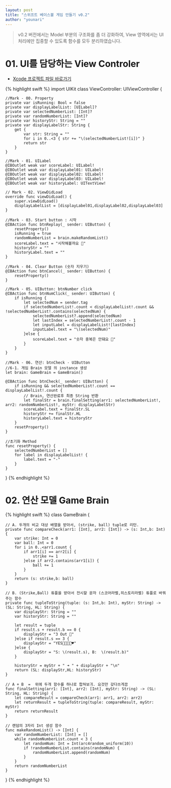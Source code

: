 ```yaml
---
layout: post
title: "스위프트 베이스볼 게임 만들기 v0.2"
author: "younari"
---
```


> v0.2 버전에서는 Model 부분의 구조화를 좀 더 강화하여, View 영역에서는 UI 처리에만 집중할 수 있도록 함수를 모두 분리하였습니다.


# 01. UI를 담당하는 View Controler
- [Xcode 프로젝트 파일 바로가기](https://github.com/younari/tastySwift/tree/master/0920_BaseballGame)

{% highlight swift %}
import UIKit
class ViewController: UIViewController {

    //Mark - 00. Property
    private var isRunning: Bool = false
    private var displayLabelList: [UILabel]?
    private var selectedNumberList: [Int]?
    private var randomNumberList: [Int]?
    private var historyStr: String = ""
    private var displayLabelStr: String {
        get {
            var str: String = ""
            for i in 0..<3 { str += "\(selectedNumberList![i])" }
            return str
        }
    }
    
    //Mark - 01. UILabel
    @IBOutlet weak var scoreLabel: UILabel!
    @IBOutlet weak var displayLabel01: UILabel!
    @IBOutlet weak var displayLabel02: UILabel!
    @IBOutlet weak var displayLabel03: UILabel!
    @IBOutlet weak var historyLabel: UITextView!
  
    // Mark - 02. ViewDidLoad
    override func viewDidLoad() {
        super.viewDidLoad()
        displayLabelList = [displayLabel01,displayLabel02,displayLabel03]
    }
    
    //Mark - 03. Start button : 시작
    @IBAction func btnReplay(_ sender: UIButton) {
        resetProperty()
        isRunning = true
        randomNumberList = brain.makeRandomList()
        scoreLabel.text = "시작해볼까요 👻"
        historyStr = ""
        historyLabel.text = ""
    }
    
    //Mark - 04. Clear Button (숫자 지우기)
    @IBAction func btnCancel(_ sender: UIButton) {
        resetProperty()
    }

    //Mark - 05. UIButton: btnNumber click
    @IBAction func btnNumClick(_ sender: UIButton) {
        if isRunning {
            let selectedNum = sender.tag
            if selectedNumberList!.count < displayLabelList!.count && !selectedNumberList!.contains(selectedNum) {
                selectedNumberList?.append(selectedNum)
                let lastIndex = selectedNumberList!.count - 1
                let inputLabel = displayLabelList![lastIndex]
                inputLabel.text = "\(selectedNum)"
            }else {
                scoreLabel.text = "숫자 중복은 안돼요 🤡"
            }
        }
    }
    
    //Mark - 06. 연산: btnCheck - UIButton
    //6-1. 게임 Brain 모델 의 instance 생성
    let brain: GameBrain = GameBrain()
    
    @IBAction func btnCheck(_ sender: UIButton) {
        if isRunning && selectedNumberList!.count == displayLabelList!.count {
            // Brain, 연산완료후 최종 String 반환
            let finalStr = brain.finalSetting(arr1: selectedNumberList!, arr2: randomNumberList!, myStr: displayLabelStr)
            scoreLabel.text = finalStr.SL
            historyStr += finalStr.HL
            historyLabel.text = historyStr
        }
        resetProperty()
    }
    
    //초기화 Method
    func resetProperty() {
        selectedNumberList = []
        for label in displayLabelList! {
            label.text = "-"
        }
    }

}
{% endhighlight %}


# 02. 연산 모델 Game Brain

{% highlight swift %}
class GameBrain {

    // A. 두개의 비교 대상 배열을 받아서, (strike, ball) tuple로 리턴.
    private func compareCheck(arr1: [Int], arr2: [Int]) -> (s: Int,b: Int) {
        var strike: Int = 0
        var ball: Int = 0
        for i in 0..<arr1.count {
            if arr1[i] == arr2[i] {
                strike += 1
            }else if arr2.contains(arr1[i]) {
                ball += 1
            }
        }
        return (s: strike,b: ball)
    }
    
    // B. (Strike,Ball) 튜플을 받아서 전시할 문자 (스코어라벨,히스토리라벨) 튜플로 바꿔주는 함수
    private func tupleToString(tuple: (s: Int,b: Int), myStr: String) -> (SL: String, HL: String) {
        var displayStr: String = ""
        var historyStr: String = ""
        
        let result = tuple
        if result.s + result.b == 0 {
            displayStr = "3 Out 💩"
        }else if result.s == 3 {
            displayStr = "YES👌🏻👏🏻♥️"
        }else {
            displayStr = "S: \(result.s), B:  \(result.b)"
        }
    
        historyStr = myStr + " ➜ " + displayStr + "\n"
        return (SL: displayStr,HL: historyStr)
    }
    
    // A + B  =  위에 두개 함수를 하나로 합쳐보긔. 요것만 갖다쓰게끔
    func finalSetting(arr1: [Int], arr2: [Int], myStr: String) -> (SL: String, HL: String) {
        let compareResult = compareCheck(arr1: arr1, arr2: arr2)
        let returnResult = tupleToString(tuple: compareResult, myStr: myStr)
        return returnResult
    }

    // 랜덤의 3자리 Int 생성 함수
    func makeRandomList() -> [Int] {
        var randomNumberList: [Int] = []
        while randomNumberList.count < 3 {
            let randomNum: Int = Int(arc4random_uniform(10))
            if !randomNumberList.contains(randomNum) {
                randomNumberList.append(randomNum)
            }
        }
        return randomNumberList
    }
    
}
{% endhighlight %}